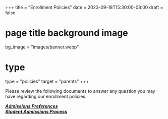+++
title = "Enrollment Policies"
date = 2023-09-18T15:30:00-08:00
draft = false
# page title background image
bg_image = "images/banner.webp"
# type
type = "policies"
target = "parents"
+++

Please review the following documents to answer any question you may have regarding our enrollment policies.

***[Admissions Preferences](/documents/policies/Admissions-Preference-Dobbins-Letter.pdf)***  
***[Student Admissions Process](/documents/policies/Student-Admissions.pdf)***  
